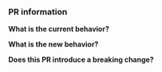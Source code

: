 ### PR information

**What is the current behavior?**



**What is the new behavior?**



**Does this PR introduce a breaking change?**